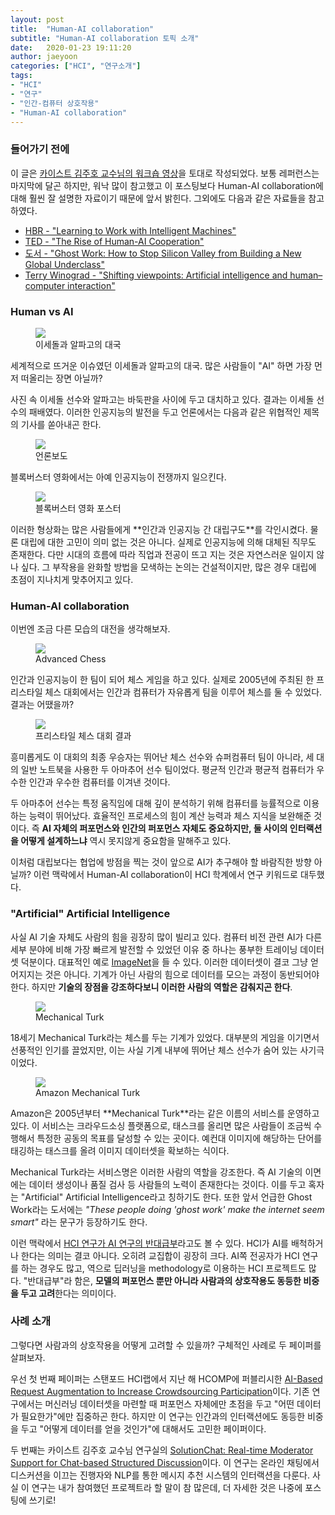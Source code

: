 ```yaml
---
layout: post
title:  "Human-AI collaboration"
subtitle: "Human-AI collaboration 토픽 소개"
date:   2020-01-23 19:11:20
author: jaeyoon
categories: ["HCI", "연구소개"]
tags:
- "HCI"
- "연구"
- "인간-컴퓨터 상호작용"
- "Human-AI collaboration"
---
```




### 들어가기 전에

이 글은 [카이스트 김주호 교수님의 워크숍 영상](https://www.youtube.com/watch?index=2&fbclid=IwAR3PjFRhwmXlVNGTArRRn3o8ExTf3Gk0-8BZF3SjZ90q9VTa8afYz7sSgAk&list=PLgJQ1dsC4sfef1ez-5kJCFykyt6_6wLev&v=s6S9qsGs5kM&app=desktop)을 토대로 작성되었다. 보통 레퍼런스는 마지막에 달곤 하지만, 워낙 많이 참고했고 이 포스팅보다 Human-AI collaboration에 대해 훨씬 잘 설명한 자료이기 때문에 앞서 밝힌다. 그외에도 다음과 같은 자료들을 참고하였다.

- [HBR - "Learning to Work with Intelligent Machines"](https://hbr.org/2019/09/learning-to-work-with-intelligent-machines)
- [TED - "The Rise of Human-AI Cooperation"](https://www.ted.com/talks/shyam_sankar_the_rise_of_human_computer_cooperation)
- [도서 - "Ghost Work: How to Stop Silicon Valley from Building a New Global Underclass"](https://www.amazon.com/Ghost-Work-Silicon-Building-Underclass-ebook/dp/B07FKB6CZK)
- [Terry Winograd - "Shifting viewpoints: Artificial intelligence and human–computer interaction"](http://hci.stanford.edu/winograd/papers/ai-hci.pdf)

### Human vs AI
<figure><img data-action="zoom" src="{{ '/assets/img/200117/alphago.jpg' | relative_url }}"><figcaption> 이세돌과 알파고의 대국 </figcaption></figure>
세계적으로 뜨거운 이슈였던 이세돌과 알파고의 대국. 많은 사람들이 "AI" 하면 가장 먼저 떠올리는 장면 아닐까?

사진 속 이세돌 선수와 알파고는 바둑판을 사이에 두고 대치하고 있다. 결과는 이세돌 선수의 패배였다. 이러한 인공지능의 발전을 두고 언론에서는 다음과 같은 위협적인 제목의 기사를 쏟아내곤 한다.
<figure><img data-action="zoom" src="{{ '/assets/img/200117/news.png' | relative_url }}"><figcaption> 언론보도 </figcaption></figure>
블록버스터 영화에서는 아예 인공지능이 전쟁까지 일으킨다.
<figure><img data-action="zoom" src="{{ '/assets/img/200117/war.jpeg' | relative_url }}"><figcaption> 블록버스터 영화 포스터 </figcaption></figure>
이러한 형상화는 많은 사람들에게 **인간과 인공지능 간 대립구도**를 각인시켰다. 물론 대립에 대한 고민이 의미 없는 것은 아니다. 실제로 인공지능에 의해 대체된 직무도 존재한다. 다만 시대의 흐름에 따라 직업과 전공이 뜨고 지는 것은 자연스러운 일이지 않나 싶다. 그 부작용을 완화할 방법을 모색하는 논의는 건설적이지만, 많은 경우 대립에 초점이 지나치게 맞추어지고 있다.

### Human-AI collaboration

이번엔 조금 다른 모습의 대전을 생각해보자.
<figure><img data-action="zoom" src="{{ '/assets/img/200117/advanced-chess.jpeg' | relative_url }}"><figcaption> Advanced Chess </figcaption></figure>
인간과 인공지능이 한 팀이 되어 체스 게임을 하고 있다. 실제로 2005년에 주최된 한 프리스타일 체스 대회에서는 인간과 컴퓨터가 자유롭게 팀을 이루어 체스를 둘 수 있었다. 결과는 어땠을까?
<figure><img data-action="zoom" src="{{ '/assets/img/200117/result.png' | relative_url }}"><figcaption> 프리스타일 체스 대회 결과 </figcaption></figure>
흥미롭게도 이 대회의 최종 우승자는 뛰어난 체스 선수와 슈퍼컴퓨터 팀이 아니라, 세 대의 일반 노트북을 사용한 두 아마추어 선수 팀이었다. 평균적 인간과 평균적 컴퓨터가 우수한 인간과 우수한 컴퓨터를 이겨낸 것이다.

두 아마추어 선수는 특정 움직임에 대해 깊이 분석하기 위해 컴퓨터를 능률적으로 이용하는 능력이 뛰어났다. 효율적인 프로세스의 힘이 계산 능력과 체스 지식을 보완해준 것이다. 즉 **AI 자체의 퍼포먼스와 인간의 퍼포먼스 자체도 중요하지만, 둘 사이의 인터랙션을 어떻게 설계하느냐** 역시 못지않게 중요함을 말해주고 있다.

이처럼 대립보다는 협업에 방점을 찍는 것이 앞으로 AI가 추구해야 할 바람직한 방향 아닐까? 이런 맥락에서 Human-AI collaboration이 HCI 학계에서 연구 키워드로 대두했다.

### "Artificial" Artificial Intelligence

사실 AI 기술 자체도 사람의 힘을 굉장히 많이 빌리고 있다. 컴퓨터 비전 관련 AI가 다른 세부 분야에 비해 가장 빠르게 발전할 수 있었던 이유 중 하나는 풍부한 트레이닝 데이터셋 덕분이다. 대표적인 예로 <a href="http://www.image-net.org/" target="_blank">ImageNet</a>을 들 수 있다. 이러한 데이터셋이 결코 그냥 얻어지지는 것은 아니다. 기계가 아닌 사람의 힘으로 데이터를 모으는 과정이 동반되어야 한다. 하지만 **기술의 장점을 강조하다보니 이러한 사람의 역할은 감춰지곤 한다**.

<figure><img data-action="zoom" src="{{ '/assets/img/200117/mturk.jpeg' | relative_url }}"><figcaption> Mechanical Turk </figcaption></figure>
18세기 Mechanical Turk라는 체스를 두는 기계가 있었다. 대부분의 게임을 이기면서 선풍적인 인기를 끌었지만, 이는 사실 기계 내부에 뛰어난 체스 선수가 숨어 있는 사기극이었다.

<figure><img data-action="zoom" src="{{ '/assets/img/200117/amazon_mturk.jpg' | relative_url }}"><figcaption> Amazon Mechanical Turk </figcaption></figure>
Amazon은 2005년부터 **Mechanical Turk**라는 같은 이름의 서비스를 운영하고 있다. 이 서비스는 크라우드소싱 플랫폼으로, 태스크를 올리면 많은 사람들이 조금씩 수행해서 특정한 공동의 목표를 달성할 수 있는 곳이다. 예컨대 이미지에 해당하는 단어를 태깅하는 태스크를 올려 이미지 데이터셋을 확보하는 식이다.

Mechanical Turk라는 서비스명은 이러한 사람의 역할을 강조한다. 즉 AI 기술의 이면에는 데이터 생성이나 품질 검사 등 사람들의 노력이 존재한다는 것이다. 이를 두고 혹자는 "Artificial" Artificial Intelligence라고 칭하기도 한다. 또한 앞서 언급한 Ghost Work라는 도서에는 *"These people doing 'ghost work' make the internet seem smart"* 라는 문구가 등장하기도 한다.

이런 맥락에서 <a href="http://hci.stanford.edu/winograd/papers/ai-hci.pdf" target="_blank">HCI 연구가 AI 연구의 반대급부</a>라고도 볼 수 있다. HCI가 AI를 배척하거나 한다는 의미는 결코 아니다. 오히려 교집합이 굉장히 크다. AI쪽 전공자가 HCI 연구를 하는 경우도 많고, 역으로 딥러닝을 methodology로 이용하는 HCI 프로젝트도 많다. "반대급부"라 함은, **모델의 퍼포먼스 뿐만 아니라 사람과의 상호작용도 동등한 비중을 두고 고려**한다는 의미이다. 

### 사례 소개

그렇다면 사람과의 상호작용을 어떻게 고려할 수 있을까? 구체적인 사례로 두 페이퍼를 살펴보자.

우선 첫 번째 페이퍼는 스탠포드 HCI랩에서 지난 해 HCOMP에 퍼블리시한 <a href="https://www.aaai.org/ojs/index.php/HCOMP/article/view/5282" target="_blank">AI-Based Request Augmentation to Increase Crowdsourcing Participation</a>이다. 기존 연구에서는 머신러닝 데이터셋을 마련할 때 퍼포먼스 자체에만 초점을 두고 "어떤 데이터가 필요한가"에만 집중하곤 한다. 하지만 이 연구는 인간과의 인터랙션에도 동등한 비중을 두고 "어떻게 데이터를 얻을 것인가"에 대해서도 고민한 페이퍼이다.

두 번째는 카이스트 김주호 교수님 연구실의 <a href="https://kixlab.github.io/website-files/2020/chi2020-SolutionChat-paper.pdf" target="_blank">SolutionChat: Real-time Moderator Support for Chat-based Structured Discussion</a>이다. 이 연구는 온라인 채팅에서 디스커션을 이끄는 진행자와 NLP를 통한 메시지 추천 시스템의 인터랙션을 다룬다. 사실 이 연구는 내가 참여했던 프로젝트라 할 말이 참 많은데, 더 자세한 것은 나중에 포스팅에 쓰기로!

